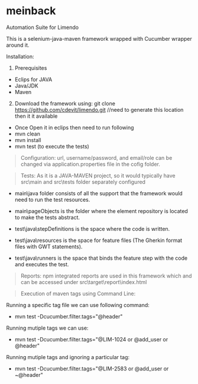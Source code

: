 # meinback
Automation Suite for Limendo

This is a selenium-java-maven framework wrapped with Cucumber wrapper around it.

Installation:
1. Prerequisites
- Eclips for JAVA
- Java/JDK
- Maven 

2. Download the framework using:
git clone https://github.com/cdevit/limendo.git //need to generate this location then it it available
- Once Open it in eclips then need to run following
- mvn clean
- mvn install
- mvn test (to execute the tests)

> Configuration:
url, username/password, and email/role can be changed via application.properties file in the cofig folder.

> Tests:
As it is a JAVA-MAVEN project, so it would typically have src\main and src\tests folder separately configured
- main\java folder consists of all the support that the framework would need to run the test resources.
- main\pageObjects is the folder where the element repository is located to make the tests abstract.

- test\java\stepDefinitions is the space where the code is written.
- test\java\resources is the space for feature files (The Gherkin format files with GWT statements).
- test\java\runners is the space that binds the feature step with the code and executes the test.

> Reports:
npm integrated reports are used in this framework which and can be accessed under src\target\report\index.html

> Execution of maven tags using Command Line:

Running a specific tag file we can use following command:
- mvn test -Dcucumber.filter.tags="@header"

Running mutiple tags we can use:
- mvn test -Dcucumber.filter.tags="@LIM-1024 or @add_user or @header"

Running mutiple tags and ignoring a particular tag:
- mvn test -Dcucumber.filter.tags="@LIM-2583 or @add_user or ~@header"
